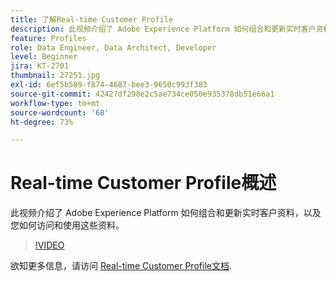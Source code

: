 ```yaml
---
title: 了解Real-time Customer Profile
description: 此视频介绍了 Adobe Experience Platform 如何组合和更新实时客户资料，以及您如何访问和使用这些资料。
feature: Profiles
role: Data Engineer, Data Architect, Developer
level: Beginner
jira: KT-2701
thumbnail: 27251.jpg
exl-id: 6ef5b589-f874-4687-bee3-9650c993f383
source-git-commit: 42427df298e2c5ae734ce050e935378db51e66a1
workflow-type: tm+mt
source-wordcount: '68'
ht-degree: 73%

---
```


# Real-time Customer Profile概述

此视频介绍了 Adobe Experience Platform 如何组合和更新实时客户资料，以及您如何访问和使用这些资料。

>[!VIDEO](https://video.tv.adobe.com/v/27251?quality=12&learn=on)

欲知更多信息，请访问 [Real-time Customer Profile文档](https://experienceleague.adobe.com/docs/experience-platform/profile/home.html?lang=zh-Hans).
